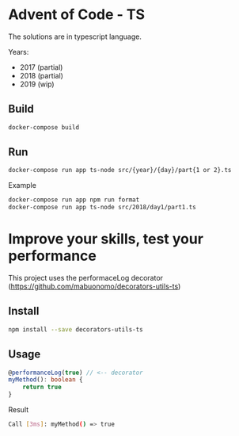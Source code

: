 Advent of Code - TS
===================

The solutions are in typescript language.

Years:
* 2017 (partial)
* 2018 (partial)
* 2019 (wip)

## Build
```bash
docker-compose build
```

## Run
```bash
docker-compose run app ts-node src/{year}/{day}/part{1 or 2}.ts
```
Example
```bash
docker-compose run app npm run format
docker-compose run app ts-node src/2018/day1/part1.ts
```


# Improve your skills, test your performance
This project uses the performaceLog decorator (https://github.com/mabuonomo/decorators-utils-ts)

## Install

```bash
npm install --save decorators-utils-ts
```   

## Usage

```ts
@performanceLog(true) // <-- decorator
myMethod(): boolean {
    return true
}
```
Result
```bash
Call [3ms]: myMethod() => true
```